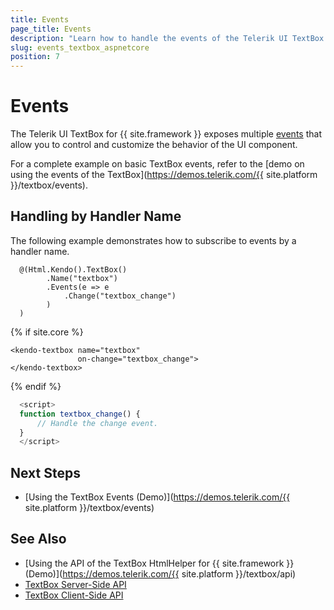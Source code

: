 ```yaml
---
title: Events
page_title: Events
description: "Learn how to handle the events of the Telerik UI TextBox component for {{ site.framework }}."
slug: events_textbox_aspnetcore
position: 7
---
```


# Events

The Telerik UI TextBox for {{ site.framework }} exposes multiple [events](/api/Kendo.Mvc.UI.Fluent/TextBoxEventBuilder) that allow you to control and customize the behavior of the UI component.

For a complete example on basic TextBox events, refer to the [demo on using the events of the TextBox](https://demos.telerik.com/{{ site.platform }}/textbox/events).

## Handling by Handler Name

The following example demonstrates how to subscribe to events by a handler name.


```HtmlHelper
  @(Html.Kendo().TextBox()
        .Name("textbox")
        .Events(e => e
            .Change("textbox_change")
        )
  )
```
{% if site.core %}
```TagHelper
<kendo-textbox name="textbox"
               on-change="textbox_change">
</kendo-textbox>
```
{% endif %}
```script.js
  <script>
  function textbox_change() {
      // Handle the change event.
  }
  </script>
```

## Next Steps

* [Using the TextBox Events (Demo)](https://demos.telerik.com/{{ site.platform }}/textbox/events)

## See Also

* [Using the API of the TextBox HtmlHelper for {{ site.framework }} (Demo)](https://demos.telerik.com/{{ site.platform }}/textbox/api)
* [TextBox Server-Side API](/api/textbox)
* [TextBox Client-Side API](https://docs.telerik.com/kendo-ui/api/javascript/ui/textbox)
